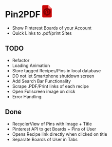#  Pin2PDF <img src="/doc/pin2pdf_logo.png" height="40"> 

* Show Pinterest Boards of your Account
* Quick Links to .pdf/print Sites


## TODO
* Refactor
* Loading Animation
* Store tagged Recipes/Pins in local database
* DO not let Smartphone shutdown screen
* Add Search Bar Functionality
* Scrape .PDF/Print links of each recipe
* Open Fullscreen image on click
* Error Handling

## Done
* RecyclerView of Pins with Image + Title
* Pinterest API to get Boards + Pins of User
* Opens Recipe link directly when clicked on title
* Separate Boards of User in Tabs

